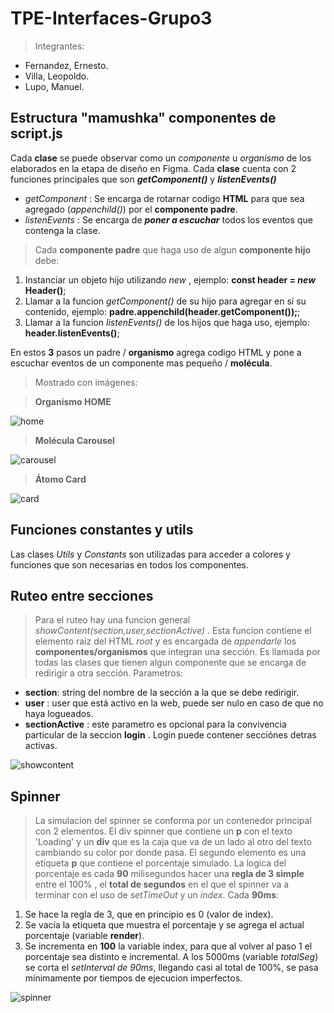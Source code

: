 # TPE-Interfaces-Grupo3
> Integrantes:
 - Fernandez, Ernesto.
 - Villa, Leopoldo.
 - Lupo, Manuel.

## Estructura "mamushka" componentes de script.js
Cada **clase** se puede observar como un *componente* u *organismo* de los elaborados en la etapa de diseño en Figma.
Cada **clase** cuenta con 2 funciones principales que son ***getComponent()*** y ***listenEvents()***
 - *getComponent* : Se encarga de rotarnar codigo **HTML** para que sea agregado (*appenchild()*) por el **componente padre**. 
 - *listenEvents* : Se encarga de ***poner a escuchar*** todos los eventos que contenga la clase.
 > Cada **componente padre** que haga uso de algun **componente hijo** debe:
   1. Instanciar un objeto hijo utilizando _new_ , ejemplo: **const header = _new_ Header()**;
   2. Llamar a la funcion _getComponent()_ de su hijo para agregar en sí su contenido, ejemplo: **padre.appenchild(header.getComponent());**;
   3. Llamar a la funcion _listenEvents()_ de los hijos que haga uso, ejemplo: **header.listenEvents()**;

   En estos **3** pasos un padre / **organismo** agrega codigo HTML y pone a escuchar eventos de un componente mas pequeño / **molécula**.

> Mostrado con imágenes:

> **Organismo HOME**

![home](./src/static/docs/home.PNG)

> **Molécula Carousel**

![carousel](./src/static/docs/carousel.PNG)

> **Átomo Card**

![card](./src/static/docs/card.PNG)
 
## Funciones constantes y utils
Las clases *Utils* y *Constants* son utilizadas para acceder a colores y funciones que son necesarias en todos los componentes.

## Ruteo entre secciones
> Para el ruteo hay una funcion general *showContent(section,user,sectionActive)* . Esta funcion contiene el elemento raíz del HTML *root* y es encargada de *appendarle* los **componentes/organismos** que integran una sección. Es llamada por todas las clases que tienen algun componente que se encarga de redirigir a otra sección. Parametros:
 - **section**: string del nombre de la sección a la que se debe redirigir.
 - **user** : user que está activo en la web, puede ser nulo en caso de que no haya logueados.
 - **sectionActive** : este parametro es opcional para la convivencia particular de la seccion **login** . Login puede contener secciónes detras activas.

 ![showcontent](./src/static/docs/showcontent.PNG) 

## Spinner
> La simulacion del spinner se conforma por un contenedor principal con 2 elementos. El div spinner que contiene un **p** con el texto 'Loading' y un **div** que es la 
 caja que va de un lado al otro del texto cambiando su color por donde pasa. El segundo elemento es una etiqueta **p** que contiene el porcentaje simulado. 
 La logica del porcentaje es cada **90** milisegundos hacer una **regla de 3 simple** entre el 100% , el **total de segundos** en el que el spinner va a terminar con el uso de *setTimeOut* y un *index*.
 Cada **90ms**: 
 1. Se hace la regla de 3, que en principio es 0 (valor de index).
 2. Se vacía la etiqueta que muestra el porcentaje y se agrega el actual porcentaje (variable **render**).
 3. Se incrementa en **100** la variable index, para que al volver al paso 1 el porcentaje sea distinto e incremental.
 A los 5000ms (variable *totalSeg*) se corta el *setInterval de 90ms*, llegando casi al total de 100%, se pasa minimamente por tiempos de ejecucion imperfectos.

 ![spinner](./src/static/docs/spinner.PNG) 

